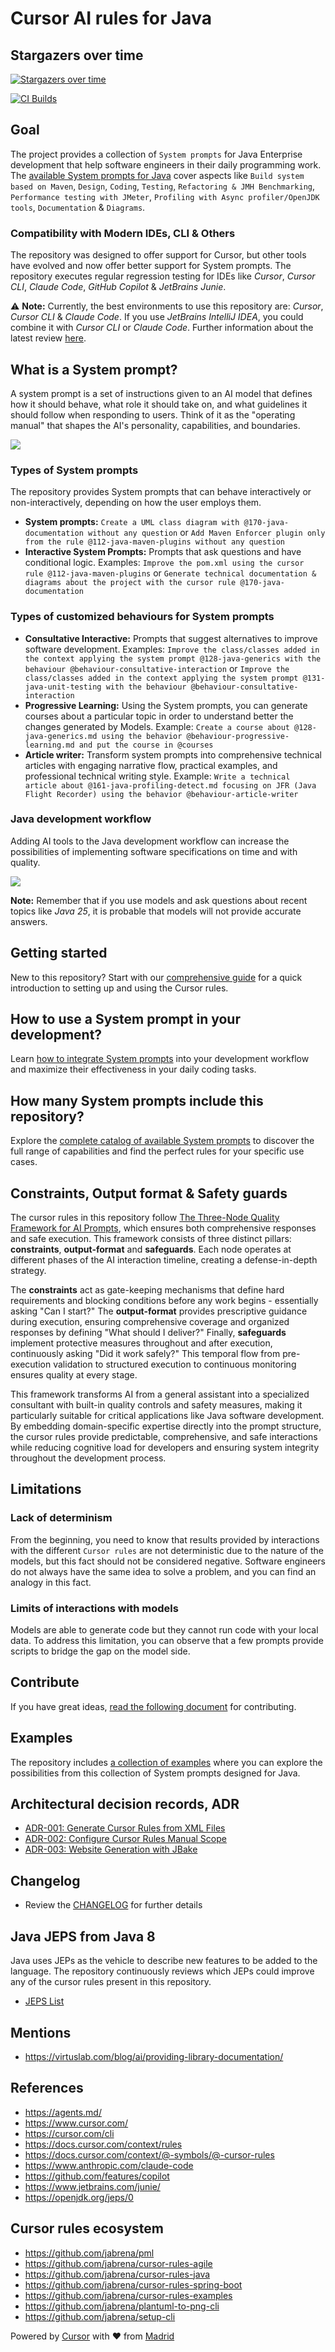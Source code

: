 # Cursor AI rules for Java

## Stargazers over time
[![Stargazers over time](https://starchart.cc/jabrena/cursor-rules-java.svg?variant=light)](https://starchart.cc/jabrena/cursor-rules-java)

[![CI Builds](https://github.com/jabrena/cursor-rules-java/actions/workflows/maven.yaml/badge.svg)](https://github.com/jabrena/cursor-rules-java/actions/workflows/maven.yaml)

## Goal

The project provides a collection of `System prompts` for Java Enterprise development that help software engineers in their daily programming work.
The [available System prompts for Java](./CURSOR-RULES-JAVA.md) cover aspects like `Build system based on Maven`, `Design`, `Coding`, `Testing`, `Refactoring & JMH Benchmarking`, `Performance testing with JMeter`, `Profiling with Async profiler/OpenJDK tools`, `Documentation` & `Diagrams`.

### Compatibility with Modern IDEs, CLI & Others

The repository was designed to offer support for Cursor, but other tools have evolved and now offer better support for System prompts. The repository executes regular regression testing for IDEs like *Cursor*, *Cursor CLI*, *Claude Code*, *GitHub Copilot* & *JetBrains Junie*.

⚠️ **Note:** Currently, the best environments to use this repository are: *Cursor*, *Cursor CLI* & *Claude Code*. If you use *JetBrains IntelliJ IDEA*, you could combine it with *Cursor CLI* or *Claude Code*. Further information about the latest review [here](./documentation/reviews/review-20250829.md).

## What is a System prompt?

A system prompt is a set of instructions given to an AI model that defines how it should behave, what role it should take on, and what guidelines it should follow when responding to users. Think of it as the "operating manual" that shapes the AI's personality, capabilities, and boundaries.

![](./documentation/images/prompts.png)

### Types of System prompts

The repository provides System prompts that can behave interactively or non-interactively, depending on how the user employs them.

- **System prompts:** `Create a UML class diagram with @170-java-documentation without any question` or `Add Maven Enforcer plugin only from the rule @112-java-maven-plugins without any question`
- **Interactive System Prompts:** Prompts that ask questions and have conditional logic. Examples: `Improve the pom.xml using the cursor rule @112-java-maven-plugins` or `Generate technical documentation & diagrams about the project with the cursor rule @170-java-documentation`

### Types of customized behaviours for System prompts

- **Consultative Interactive:** Prompts that suggest alternatives to improve software development. Examples: `Improve the class/classes added in the context applying the system prompt @128-java-generics with the behaviour @behaviour-consultative-interaction` or `Improve the class/classes added in the context applying the system prompt @131-java-unit-testing with the behaviour @behaviour-consultative-interaction`
- **Progressive Learning:** Using the System prompts, you can generate courses about a particular topic in order to understand better the changes generated by Models. Example: `Create a course about @128-java-generics.md using the behavior @behaviour-progressive-learning.md and put the course in @courses`
- **Article writer:** Transform system prompts into comprehensive technical articles with engaging narrative flow, practical examples, and professional technical writing style. Example: `Write a technical article about @161-java-profiling-detect.md focusing on JFR (Java Flight Recorder) using the behavior @behaviour-article-writer`

### Java development workflow

Adding AI tools to the Java development workflow can increase the possibilities of implementing software specifications on time and with quality.

![](./documentation/images/workflow.png)

**Note:** Remember that if you use models and ask questions about recent topics like *Java 25*, it is probable that models will not provide accurate answers.

## Getting started

New to this repository? Start with our [comprehensive guide](./documentation/GETTING-STARTED.md) for a quick introduction to setting up and using the Cursor rules.

## How to use a System prompt in your development?

Learn [how to integrate System prompts](./documentation/HOW-TO-USE.md) into your development workflow and maximize their effectiveness in your daily coding tasks.

## How many System prompts include this repository?

Explore the [complete catalog of available System prompts](./CURSOR-RULES-JAVA.md) to discover the full range of capabilities and find the perfect rules for your specific use cases.

## Constraints, Output format & Safety guards

The cursor rules in this repository follow [The Three-Node Quality Framework for AI Prompts](https://jabrena.github.io/cursor-rules-java/blog/2025/prompt-quality-framework.html), which ensures both comprehensive responses and safe execution. This framework consists of three distinct pillars: **constraints**, **output-format** and **safeguards**. Each node operates at different phases of the AI interaction timeline, creating a defense-in-depth strategy.

The **constraints** act as gate-keeping mechanisms that define hard requirements and blocking conditions before any work begins - essentially asking "Can I start?" The **output-format** provides prescriptive guidance during execution, ensuring comprehensive coverage and organized responses by defining "What should I deliver?" Finally, **safeguards** implement protective measures throughout and after execution, continuously asking "Did it work safely?" This temporal flow from pre-execution validation to structured execution to continuous monitoring ensures quality at every stage.

This framework transforms AI from a general assistant into a specialized consultant with built-in quality controls and safety measures, making it particularly suitable for critical applications like Java software development. By embedding domain-specific expertise directly into the prompt structure, the cursor rules provide predictable, comprehensive, and safe interactions while reducing cognitive load for developers and ensuring system integrity throughout the development process.

## Limitations

### Lack of determinism

From the beginning, you need to know that results provided by interactions with the different `Cursor rules` are not deterministic due to the nature of the models, but this fact should not be considered negative. Software engineers do not always have the same idea to solve a problem, and you can find an analogy in this fact.

### Limits of interactions with models

Models are able to generate code but they cannot run code with your local data. To address this limitation, you can observe that a few prompts provide scripts to bridge the gap on the model side.

## Contribute

If you have great ideas, [read the following document](./CONTRIBUTING.md) for contributing.

## Examples

The repository includes [a collection of examples](./examples/) where you can explore the possibilities from this collection of System prompts designed for Java.

## Architectural decision records, ADR

- [ADR-001: Generate Cursor Rules from XML Files](./documentation/adr/ADR-001-generate-cursor-rules-from-xml-files.md)
- [ADR-002: Configure Cursor Rules Manual Scope](./documentation/adr/ADR-002-configure-cursor-rules-manual-scope.md)
- [ADR-003: Website Generation with JBake](./documentation/adr/ADR-003-website-generation-with-jbake.md)

## Changelog

- Review the [CHANGELOG](./CHANGELOG.md) for further details

## Java JEPS from Java 8

Java uses JEPs as the vehicle to describe new features to be added to the language. The repository continuously reviews which JEPs could improve any of the cursor rules present in this repository.

- [JEPS List](./documentation/jeps/All-JEPS.md)

## Mentions

- https://virtuslab.com/blog/ai/providing-library-documentation/

## References

- https://agents.md/
- https://www.cursor.com/
- https://cursor.com/cli
- https://docs.cursor.com/context/rules
- https://docs.cursor.com/context/@-symbols/@-cursor-rules
- https://www.anthropic.com/claude-code
- https://github.com/features/copilot
- https://www.jetbrains.com/junie/
- https://openjdk.org/jeps/0

## Cursor rules ecosystem

- https://github.com/jabrena/pml
- https://github.com/jabrena/cursor-rules-agile
- https://github.com/jabrena/cursor-rules-java
- https://github.com/jabrena/cursor-rules-spring-boot
- https://github.com/jabrena/cursor-rules-examples
- https://github.com/jabrena/plantuml-to-png-cli
- https://github.com/jabrena/setup-cli

Powered by [Cursor](https://www.cursor.com/) with ❤️ from [Madrid](https://www.google.com/maps/place/Community+of+Madrid,+Madrid/@40.4983324,-6.3162283,8z/data=!3m1!4b1!4m6!3m5!1s0xd41817a40e033b9:0x10340f3be4bc880!8m2!3d40.4167088!4d-3.5812692!16zL20vMGo0eGc?entry=ttu&g_ep=EgoyMDI1MDgxOC4wIKXMDSoASAFQAw%3D%3D)
